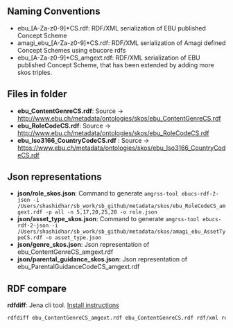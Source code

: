 
## Naming Conventions

- ebu_[A-Za-z0-9]*CS.rdf: RDF/XML serialization of EBU published Concept Scheme
- amagi_ebu_[A-Za-z0-9]*CS.rdf: RDF/XML serialization of Amagi defined Concept Schemes using ebucore rdfs
- ebu_[A-Za-z0-9]*CS_amgext.rdf: RDF/XML serialization of EBU published Concept Scheme, that has been extended by adding more skos triples.


## Files in folder

- **ebu_ContentGenreCS.rdf**: Source -> http://www.ebu.ch/metadata/ontologies/skos/ebu_ContentGenreCS.rdf
- **ebu_RoleCodeCS.rdf**: Source -> http://www.ebu.ch/metadata/ontologies/skos/ebu_RoleCodeCS.rdf
- **ebu_Iso3166_CountryCodeCS.rdf**  : Source -> https://www.ebu.ch/metadata/ontologies/skos/ebu_Iso3166_CountryCodeCS.rdf


## Json representations

- **json/role_skos.json**: Command to generate `amgrss-tool ebucs-rdf-2-json -i /Users/shashidhar/sb_work/sb_github/metadata/skos/ebu_RoleCodeCS_amgext.rdf -p all -n 5,17,20,25,28 -o role.json`
- **json/asset_type_skos.json**: Command to generate `amgrss-tool ebucs-rdf-2-json -i /Users/shashidhar/sb_work/sb_github/metadata/skos/amagi_ebu_AssetTypeCS.rdf -o asset_type.json`
- **json/genre_skos.json**: Json representation of ebu_ContentGenreCS_amgext.rdf
- **json/parental_guidance_skos.json**: Json representation of ebu_ParentalGuidanceCodeCS_amgext.rdf 

## RDF compare

**rdfdiff**: Jena cli tool. [Install instructions](https://jena.apache.org/documentation/tools/index.html)

```bash
rdfdiff ebu_ContentGenreCS_amgext.rdf ebu_ContentGenreCS.rdf rdf/xml rdf/xml | sort
```
